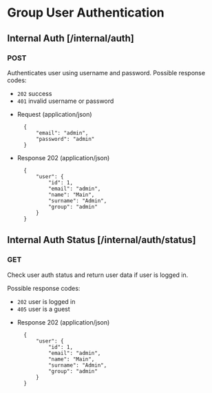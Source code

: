 
# Group User Authentication

## Internal Auth [/internal/auth]

### POST 

Authenticates user using username and password.
Possible response codes:
- `202` success
- `401` invalid username or password

+ Request (application/json)
              
        {
            "email": "admin",
            "password": "admin"
        }
      
+ Response 202 (application/json)

        {
            "user": {
                "id": 1,
                "email": "admin",
                "name": "Main",
                "surname": "Admin",
                "group": "admin"
            }
        }

## Internal Auth Status [/internal/auth/status]

### GET

Check user auth status and return user data if user is logged in. 

Possible response codes:
- `202` user is logged in
- `405` user is a guest

+ Response 202 (application/json)

        {
            "user": {
                "id": 1,
                "email": "admin",
                "name": "Main",
                "surname": "Admin",
                "group": "admin"
            }
        }